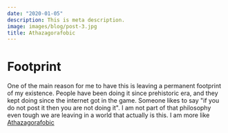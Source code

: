 ```yaml
---
date: "2020-01-05"
description: This is meta description.
image: images/blog/post-3.jpg
title: Athazagorafobic
---
```

# Footprint 

One of the main reason for me to have this is leaving a permanent footprint of my existence. People have been doing it since prehistoric era, and they kept doing since the internet got in the game. Someone likes to say "if you do not post it then you are not doing it". I am not part of that philosophy even tough we are leaving in a world that actually is this. I am more like [Athazagorafobic]()

